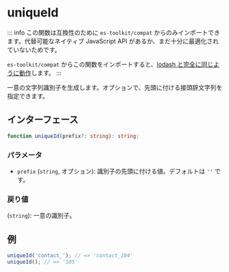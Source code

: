 # uniqueId

::: info
この関数は互換性のために `es-toolkit/compat` からのみインポートできます。代替可能なネイティブ JavaScript API があるか、まだ十分に最適化されていないためです。

`es-toolkit/compat` からこの関数をインポートすると、[lodash と完全に同じように動作](../../../compatibility.md)します。
:::

一意の文字列識別子を生成します。オプションで、先頭に付ける接頭辞文字列を指定できます。

## インターフェース

```typescript
function uniqueId(prefix?: string): string;
```

### パラメータ

- `prefix` (`string`, オプション): 識別子の先頭に付ける値。デフォルトは `''` です。

### 戻り値

(`string`): 一意の識別子。

## 例

```typescript
uniqueId('contact_'); // => 'contact_104'
uniqueId(); // => '105'
```
